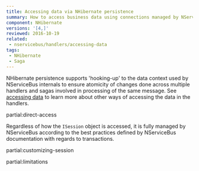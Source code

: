 ```yaml
---
title: Accessing data via NHibernate persistence
summary: How to access business data using connections managed by NServiceBus NHibernate persistence.
component: NHibernate
versions: '[4,]'
reviewed: 2016-10-19
related:
 - nservicebus/handlers/accessing-data
tags:
 - NHibernate
 - Saga
---
```


NHibernate persistence supports 'hooking-up' to the data context used by NServiceBus internals to ensure atomicity of changes done across multiple handlers and sagas involved in processing of the same message. See [accessing data](/nservicebus/handlers/accessing-data.md) to learn more about other ways of accessing the data in the handlers.

partial:direct-access

Regardless of how the `ISession` object is accessed, it is fully managed by NServiceBus according to the best practices defined by NServiceBus documentation with regards to transactions.

partial:customizing-session

partial:limitations